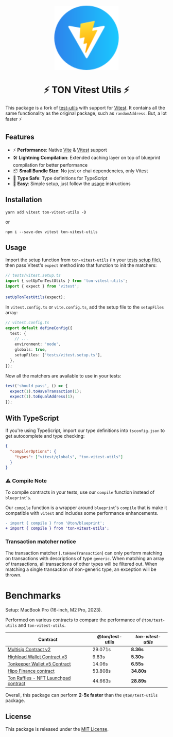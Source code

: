 <p align="center">
  <img src="public/ton-vitest.svg" alt="TON-vitest-utils" width="200" />
</p>

<h1 align="center">
  ⚡️ TON Vitest Utils ⚡️
</h1>

This package is a fork of [test-utils](https://github.com/ton-community/test-utils) with support for [Vitest](https://vitest.dev/).
It contains all the same functionality as the original package, such as `randomAddress`. But, a lot faster ⚡️

## Features

- ⚡️ **Performance**: Native [Vite](https://vitejs.dev/) & [Vitest](https://vitest.dev/) support
- 🛠️ **Lightning Compilation**: Extended caching layer on top of blueprint compilation for better performance
- 📦 **Small Bundle Size**: No jest or chai dependencies, only Vitest
- 🧪 **Type Safe**: Type definitions for TypeScript
- 🚀 **Easy**: Simple setup, just follow the [usage](#usage) instructions

## Installation

```
yarn add vitest ton-vitest-utils -D
```

or

```
npm i --save-dev vitest ton-vitest-utils
```

## Usage

Import the setup function from `ton-vitest-utils` (in your [tests setup file](https://vitest.dev/config/#setupfiles)), then pass Vitest's `expect` method into that function to init the matchers:

```typescript
// tests/vitest.setup.ts
import { setUpTonTestUtils } from 'ton-vitest-utils';
import { expect } from 'vitest';

setUpTonTestUtils(expect);
```

In `vitest.config.ts` or `vite.config.ts`, add the setup file to the `setupFiles` array:

```typescript
// vitest.config.ts
export default defineConfig({
  test: {
    // ...
    environment: 'node',
    globals: true,
    setupFiles: ['tests/vitest.setup.ts'],
  },
});
```

Now all the matchers are available to use in your tests:

```typescript
test('should pass', () => {
  expect(1).toHaveTransaction(1);
  expect(1).toEqualAddress(1);
});
```

## With TypeScript

If you're using TypeScript, import our type definitions into `tsconfig.json` to get autocomplete and type checking:

```json
{
  "compilerOptions": {
    "types": ["vitest/globals", "ton-vitest-utils"]
  }
}
```

### ⚠️ Compile Note

To compile contracts in your tests, use our `compile` function instead of `blueprint`'s.

Our `compile` function is a wrapper around `blueprint`'s `compile` that is make it compatible with `vitest` and includes some performance enhancements.

```diff
- import { compile } from '@ton/blueprint';
+ import { compile } from 'ton-vitest-utils';
```

### Transaction matcher notice

The transaction matcher (`.toHaveTransaction`) can only perform matching on transactions with descriptions of type `generic`. When matching an array of transactions, all transactions of other types will be filtered out. When matching a single transaction of non-generic type, an exception will be thrown.

# Benchmarks

Setup: MacBook Pro (16-inch, M2 Pro, 2023).

Performed on various contracts to compare the performance of `@ton/test-utils` and `ton-vitest-utils`.

| Contract                                                                                     | @ton/test-utils | _ton-vitest-utils_ |
| -------------------------------------------------------------------------------------------- | --------------- | ------------------ |
| [Multisig Contract v2](https://github.com/ton-blockchain/multisig-contract-v2)               | 29.071s         | **8.36s**          |
| [Highload Wallet Contract v3](https://github.com/ton-blockchain/highload-wallet-contract-v3) | 9.83s           | **5.30s**          |
| [Tonkeeper Wallet v5 Contract](https://github.com/tonkeeper/w5)                              | 14.06s          | **6.55s**          |
| [Hipo Finance contract](https://github.com/HipoFinance/contract)                             | 53.808s         | **34.80s**         |
| [Ton Raffles - NFT Launchpad contract](https://github.com/Ton-Raffles/nft_launchpad_v1)      | 44.663s         | **28.89s**         |

Overall, this package can perform **2-5x faster** than the `@ton/test-utils` package.

## License

This package is released under the [MIT License](LICENSE).
